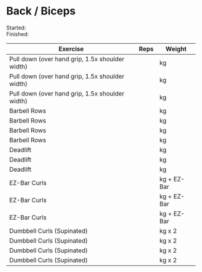 # Back / Biceps

Started: \
Finished: 

| Exercise | Reps | Weight
| --- | --- | --- |
| Pull down (over hand grip, 1.5x shoulder width) | | kg |
| Pull down (over hand grip, 1.5x shoulder width) | | kg |
| Pull down (over hand grip, 1.5x shoulder width) | | kg |
| Barbell Rows | | kg |
| Barbell Rows | | kg |
| Barbell Rows | | kg |
| Barbell Rows | | kg
| Deadlift | | kg |
| Deadlift | | kg |
| Deadlift | | kg |
| EZ-Bar Curls | | kg + EZ-Bar |
| EZ-Bar Curls | | kg + EZ-Bar |
| EZ-Bar Curls | | kg + EZ-Bar |
| Dumbbell Curls (Supinated) | | kg x 2 |
| Dumbbell Curls (Supinated) | | kg x 2 |
| Dumbbell Curls (Supinated) | | kg x 2 |
| Dumbbell Curls (Supinated) | | kg x 2 |
